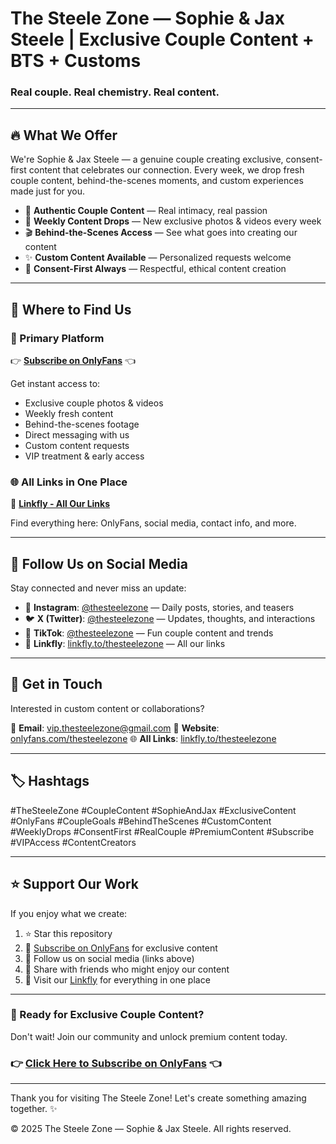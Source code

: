 # The Steele Zone — Sophie & Jax Steele | Exclusive Couple Content + BTS + Customs

### Real couple. Real chemistry. Real content.

---

## 🔥 What We Offer

We're Sophie & Jax Steele — a genuine couple creating exclusive, consent-first content that celebrates our connection. Every week, we drop fresh couple content, behind-the-scenes moments, and custom experiences made just for you.

- 💑 **Authentic Couple Content** — Real intimacy, real passion
- 📸 **Weekly Content Drops** — New exclusive photos & videos every week
- 🎬 **Behind-the-Scenes Access** — See what goes into creating our content
- ✨ **Custom Content Available** — Personalized requests welcome
- 🤝 **Consent-First Always** — Respectful, ethical content creation

---

## 💎 Where to Find Us

### 🔗 Primary Platform
👉 **[Subscribe on OnlyFans](https://onlyfans.com/thesteelezone)** 👈

Get instant access to:
- Exclusive couple photos & videos
- Weekly fresh content
- Behind-the-scenes footage
- Direct messaging with us
- Custom content requests
- VIP treatment & early access

### 🌐 All Links in One Place
🔗 **[Linkfly - All Our Links](https://linkfly.to/thesteelezone)**

Find everything here: OnlyFans, social media, contact info, and more.

---

## 📱 Follow Us on Social Media

Stay connected and never miss an update:

- 📸 **Instagram**: [@thesteelezone](https://instagram.com/thesteelezone) — Daily posts, stories, and teasers
- 🐦 **X (Twitter)**: [@thesteelezone](https://x.com/thesteelezone) — Updates, thoughts, and interactions
- 🎵 **TikTok**: [@thesteelezone](https://tiktok.com/@thesteelezone) — Fun couple content and trends
- 🔗 **Linkfly**: [linkfly.to/thesteelezone](https://linkfly.to/thesteelezone) — All our links

---

## 💌 Get in Touch

Interested in custom content or collaborations?

📧 **Email**: [vip.thesteelezone@gmail.com](mailto:vip.thesteelezone@gmail.com)
🔗 **Website**: [onlyfans.com/thesteelezone](https://onlyfans.com/thesteelezone)
🌐 **All Links**: [linkfly.to/thesteelezone](https://linkfly.to/thesteelezone)

---

## 🏷️ Hashtags

#TheSteeleZone #CoupleContent #SophieAndJax #ExclusiveContent #OnlyFans #CoupleGoals #BehindTheScenes #CustomContent #WeeklyDrops #ConsentFirst #RealCouple #PremiumContent #Subscribe #VIPAccess #ContentCreators

---

## ⭐ Support Our Work

If you enjoy what we create:

1. ⭐ Star this repository
2. 💎 [Subscribe on OnlyFans](https://onlyfans.com/thesteelezone) for exclusive content
3. 📱 Follow us on social media (links above)
4. 💬 Share with friends who might enjoy our content
5. 🔗 Visit our [Linkfly](https://linkfly.to/thesteelezone) for everything in one place

---

### 🎯 Ready for Exclusive Couple Content?

Don't wait! Join our community and unlock premium content today.

### 👉 **[Click Here to Subscribe on OnlyFans](https://onlyfans.com/thesteelezone)** 👈

---

Thank you for visiting The Steele Zone! Let's create something amazing together. ✨

© 2025 The Steele Zone — Sophie & Jax Steele. All rights reserved.
